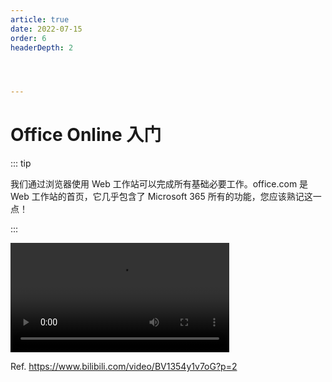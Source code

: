 ```yaml
---
article: true
date: 2022-07-15
order: 6
headerDepth: 2




---
```


# Office Online 入门

::: tip

我们通过浏览器使用 Web 工作站可以完成所有基础必要工作。office.com 是 Web 工作站的首页，它几乎包含了 Microsoft 365 所有的功能，您应该熟记这一点！

:::

<video autoplay="" controls="" width="350" src="https://static-file.zxg.red/2022/07/16/7092376195ffa.mp4"></video>

Ref. https://www.bilibili.com/video/BV1354y1v7oG?p=2

